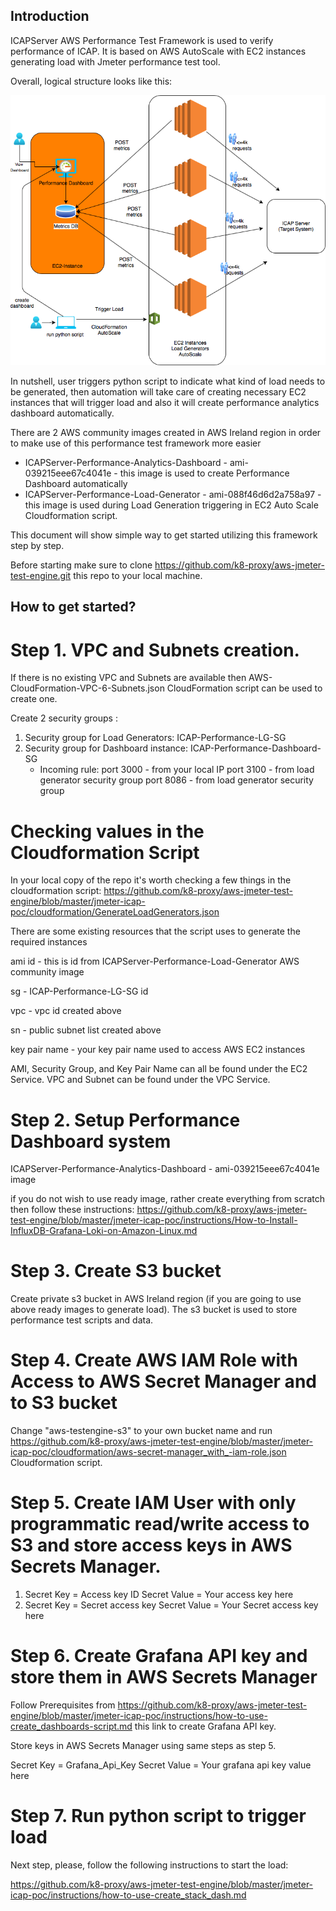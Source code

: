 ## Introduction
ICAPServer AWS Performance Test Framework is used to verify performance of ICAP. It is based on AWS AutoScale with EC2 instances generating load with Jmeter performance test tool.

Overall, logical structure looks like this:

![vm_load_vision](jmeter-icap-poc/instructions/img/ICAPServer-Performance-Analytics-Dashboard.png)

In nutshell, user triggers python script to indicate what kind of load needs to be generated, then automation will take care of creating necessary EC2 instances that will trigger load and also it will create performance analytics dashboard automatically.

There are 2 AWS community images created in AWS Ireland region in order to make use of this performance test framework more easier

 - ICAPServer-Performance-Analytics-Dashboard - ami-039215eee67c4041e - this image is used to create Performance Dashboard automatically
 - ICAPServer-Performance-Load-Generator - ami-088f46d6d2a758a97 - this image is used during Load Generation triggering in EC2 Auto Scale Cloudformation script.

This document will show simple way to get started utilizing this framework step by step.

Before starting make sure to clone https://github.com/k8-proxy/aws-jmeter-test-engine.git this repo to your local machine. 

## How to get started?

# Step 1. VPC and Subnets creation. 

If there is no existing VPC and Subnets are available then AWS-CloudFormation-VPC-6-Subnets.json CloudFormation script can be used to create one.

Create 2 security groups : 

1. Security group for Load Generators:  ICAP-Performance-LG-SG
2. Security group for Dashboard instance: ICAP-Performance-Dashboard-SG
    - Incoming rule: 
       port 3000 - from your local IP
       port 3100 - from load generator security group
       port 8086 - from load generator security group

# Checking values in the Cloudformation Script

In your local copy of the repo it's worth checking a few things in the cloudformation script: https://github.com/k8-proxy/aws-jmeter-test-engine/blob/master/jmeter-icap-poc/cloudformation/GenerateLoadGenerators.json

There are some existing resources that the script uses to generate the required instances

ami id - this is id from ICAPServer-Performance-Load-Generator AWS community image

sg - ICAP-Performance-LG-SG id

vpc - vpc id created above

sn - public subnet list created above

key pair name - your key pair name used to access AWS EC2 instances

AMI, Security Group, and Key Pair Name can all be found under the EC2 Service.
VPC and Subnet can be found under the VPC Service.

# Step 2. Setup Performance Dashboard system

ICAPServer-Performance-Analytics-Dashboard - ami-039215eee67c4041e image

if you do not wish to use ready image, rather create everything from scratch then follow these instructions:
https://github.com/k8-proxy/aws-jmeter-test-engine/blob/master/jmeter-icap-poc/instructions/How-to-Install-InfluxDB-Grafana-Loki-on-Amazon-Linux.md

# Step 3. Create S3 bucket

Create private s3 bucket in AWS Ireland region (if you are going to use above ready images to generate load). The s3 bucket is used to store performance test scripts and data. 

# Step 4. Create AWS IAM Role with Access to AWS Secret Manager and to S3 bucket

Change "aws-testengine-s3" to your own bucket name and run https://github.com/k8-proxy/aws-jmeter-test-engine/blob/master/jmeter-icap-poc/cloudformation/aws-secret-manager_with_-iam-role.json Cloudformation script.

# Step 5. Create IAM User with only programmatic read/write access to S3 and store access keys in AWS Secrets Manager.

1. Secret Key = Access key ID 
   Secret Value = Your access key here
2. Secret Key = Secret access key 
   Secret Value = Your Secret access key here

# Step 6. Create Grafana API key and store them in AWS Secrets Manager

Follow Prerequisites from https://github.com/k8-proxy/aws-jmeter-test-engine/blob/master/jmeter-icap-poc/instructions/how-to-use-create_dashboards-script.md this link to create Grafana API key.

Store keys in AWS Secrets Manager using same steps as step 5.

Secret Key = Grafana_Api_Key
Secret Value = Your grafana api key value here

# Step 7. Run python script to trigger load

Next step, please, follow the following instructions to start the load:

https://github.com/k8-proxy/aws-jmeter-test-engine/blob/master/jmeter-icap-poc/instructions/how-to-use-create_stack_dash.md








